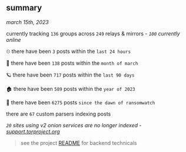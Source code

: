 
## summary
_march 15th, 2023_

currently tracking `136` groups across `249` relays & mirrors - _`100` currently online_

⏲ there have been `3` posts within the `last 24 hours`

🦈 there have been `138` posts within the `month of march`

🪐 there have been `717` posts within the `last 90 days`

🏚 there have been `589` posts within the `year of 2023`

🦕 there have been `6275` posts `since the dawn of ransomwatch`

there are `67` custom parsers indexing posts

_`20` sites using v2 onion services are no longer indexed - [support.torproject.org](https://support.torproject.org/onionservices/v2-deprecation/)_

> see the project [README](https://github.com/joshhighet/ransomwatch#ransomwatch--) for backend technicals
